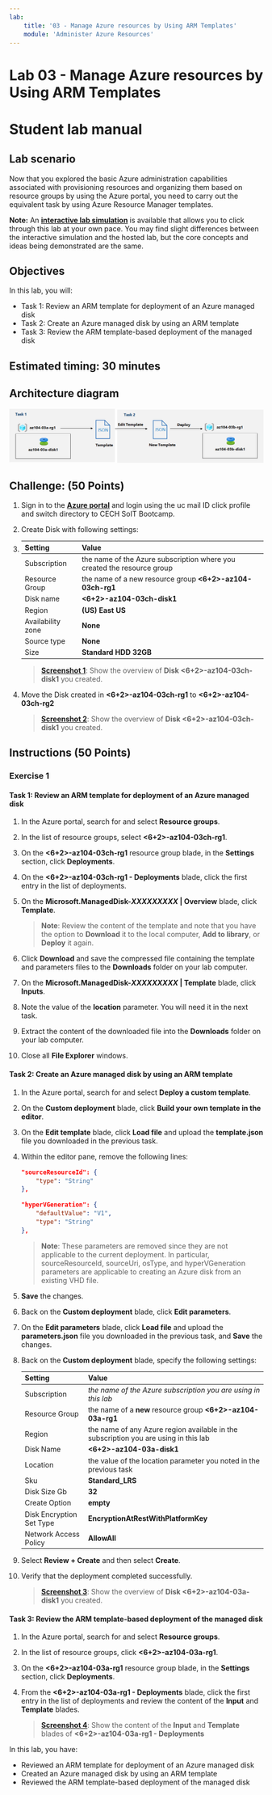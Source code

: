 ```yaml
---
lab:
    title: '03 - Manage Azure resources by Using ARM Templates'
    module: 'Administer Azure Resources'
---
```


# Lab 03 - Manage Azure resources by Using ARM Templates
# Student lab manual

## Lab scenario
Now that you explored the basic Azure administration capabilities associated with provisioning resources and organizing them based on resource groups by using the Azure portal, you need to carry out the equivalent task by using Azure Resource Manager templates.

**Note:** An **[interactive lab simulation](https://mslabs.cloudguides.com/guides/AZ-104%20Exam%20Guide%20-%20Microsoft%20Azure%20Administrator%20Exercise%205)** is available that allows you to click through this lab at your own pace. You may find slight differences between the interactive simulation and the hosted lab, but the core concepts and ideas being demonstrated are the same. 

## Objectives

In this lab, you will:

+ Task 1: Review an ARM template for deployment of an Azure managed disk
+ Task 2: Create an Azure managed disk by using an ARM template
+ Task 3: Review the ARM template-based deployment of the managed disk

## Estimated timing: 30 minutes

## Architecture diagram

![image](../media/lab03b.png)

## Challenge: (50 Points)
1. Sign in to the [**Azure portal**](https://portal.azure.com) and login using the uc mail ID click profile and switch directory to CECH SoIT Bootcamp.

1. Create Disk with following settings:

1.  |Setting|Value|
    |---|---|
    |Subscription| the name of the Azure subscription where you created the resource group |
    |Resource Group| the name of a new resource group **<6+2>-az104-03ch-rg1** |
    |Disk name| **<6+2>-az104-03ch-disk1** |
    |Region| **(US) East US** |
    |Availability zone| **None** |
    |Source type| **None** |
    |Size| **Standard HDD 32GB** |

    >**[Screenshot 1](https://github.com/venkatvvg/AZ-104-MicrosoftAzureAdministrator-master/blob/master/Instructions/Labs/LAB_03a-Manage_Azure_Resources_by_Using_ARM_Templates.md)**: Show the overview of **Disk <6+2>-az104-03ch-disk1** you created.

1. Move the Disk created in **<6+2>-az104-03ch-rg1** to **<6+2>-az104-03ch-rg2** 

    >**[Screenshot 2](https://github.com/venkatvvg/AZ-104-MicrosoftAzureAdministrator-master/blob/master/Instructions/Labs/LAB_03a-Manage_Azure_Resources_by_Using_ARM_Templates.md)**: Show the overview of **Disk <6+2>-az104-03ch-disk1** you created.

## Instructions (50 Points)

### Exercise 1

#### Task 1: Review an ARM template for deployment of an Azure managed disk

1. In the Azure portal, search for and select **Resource groups**. 

1. In the list of resource groups, select **<6+2>-az104-03ch-rg1**.

1. On the **<6+2>-az104-03ch-rg1** resource group blade, in the **Settings** section, click **Deployments**.

1. On the **<6+2>-az104-03ch-rg1 - Deployments** blade, click the first entry in the list of deployments.

1. On the **Microsoft.ManagedDisk-*XXXXXXXXX* \| Overview** blade, click **Template**.

    >**Note**: Review the content of the template and note that you have the option to **Download** it to the local computer, **Add to library**, or **Deploy** it again.

1. Click **Download** and save the compressed file containing the template and parameters files to the **Downloads** folder on your lab computer.

1. On the **Microsoft.ManagedDisk-*XXXXXXXXX* \| Template** blade, click **Inputs**.

1. Note the value of the **location** parameter. You will need it in the next task.

1. Extract the content of the downloaded file into the **Downloads** folder on your lab computer.
    
1. Close all **File Explorer** windows.

#### Task 2: Create an Azure managed disk by using an ARM template

1. In the Azure portal, search for and select **Deploy a custom template**.

1. On the **Custom deployment** blade, click **Build your own template in the editor**.

1. On the **Edit template** blade, click **Load file** and upload the **template.json** file you downloaded in the previous task.

1. Within the editor pane, remove the following lines:

   ```json
   "sourceResourceId": {
       "type": "String"
   },
   ```

   ```json
   "hyperVGeneration": {
       "defaultValue": "V1",
       "type": "String"
   },      
   ```

    >**Note**: These parameters are removed since they are not applicable to the current deployment. In particular, sourceResourceId, sourceUri, osType, and hyperVGeneration parameters are applicable to creating an Azure disk from an existing VHD file.

1. **Save** the changes.

1. Back on the **Custom deployment** blade, click **Edit parameters**. 

1. On the **Edit parameters** blade, click **Load file** and upload the **parameters.json** file you downloaded in the previous task, and **Save** the changes.

1. Back on the **Custom deployment** blade, specify the following settings:

    | Setting | Value |
    | --- |--- |
    | Subscription | *the name of the Azure subscription you are using in this lab* |
    | Resource Group | the name of a **new** resource group **<6+2>-az104-03a-rg1** |
    | Region | the name of any Azure region available in the subscription you are using in this lab |
    | Disk Name | **<6+2>-az104-03a-disk1** |
    | Location | the value of the location parameter you noted in the previous task |
    | Sku | **Standard_LRS** |
    | Disk Size Gb | **32** |
    | Create Option | **empty** |
    | Disk Encryption Set Type | **EncryptionAtRestWithPlatformKey** |
    | Network Access Policy | **AllowAll** |

1. Select **Review + Create** and then select **Create**.

1. Verify that the deployment completed successfully.

    >**[Screenshot 3](https://github.com/venkatvvg/AZ-104-MicrosoftAzureAdministrator-master/blob/master/Instructions/Labs/LAB_03a-Manage_Azure_Resources_by_Using_ARM_Templates.md)**: Show the overview of **Disk <6+2>-az104-03a-disk1** you created.

#### Task 3: Review the ARM template-based deployment of the managed disk

1. In the Azure portal, search for and select **Resource groups**. 

1. In the list of resource groups, click **<6+2>-az104-03a-rg1**.

1. On the **<6+2>-az104-03a-rg1** resource group blade, in the **Settings** section, click **Deployments**.

1. From the **<6+2>-az104-03a-rg1 - Deployments** blade, click the first entry in the list of deployments and review the content of the **Input** and **Template** blades.

    >**[Screenshot 4](https://github.com/venkatvvg/AZ-104-MicrosoftAzureAdministrator-master/blob/master/Instructions/Labs/LAB_03a-Manage_Azure_Resources_by_Using_ARM_Templates.md)**: Show the content of the **Input** and **Template** blades of  **<6+2>-az104-03a-rg1 - Deployments** 

In this lab, you have:

- Reviewed an ARM template for deployment of an Azure managed disk
- Created an Azure managed disk by using an ARM template
- Reviewed the ARM template-based deployment of the managed disk
